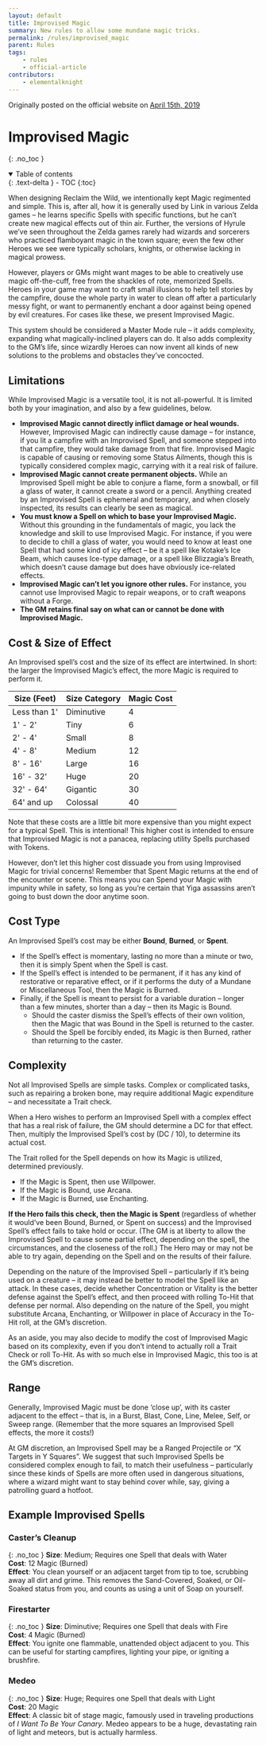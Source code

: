 ```yaml
---
layout: default
title: Improvised Magic
summary: New rules to allow some mundane magic tricks.
permalink: /rules/improvised_magic
parent: Rules
tags:
    - rules
    - official-article
contributors:
    - elementalknight
---
```


Originally posted on the official website on [April 15th, 2019](https://reclaimthewild.net/index.php/2019/04/15/improvised-magic/)

# Improvised Magic
{: .no_toc }

<details open markdown="block">
  <summary>
    Table of contents
  </summary>
  {: .text-delta }
- TOC
{:toc}
</details>

When designing Reclaim the Wild, we intentionally kept Magic regimented and simple. This is, after all, how it is generally used by Link in various Zelda games – he learns specific Spells with specific functions, but he can’t create new magical effects out of thin air. Further, the versions of Hyrule we’ve seen throughout the Zelda games rarely had wizards and sorcerers who practiced flamboyant magic in the town square; even the few other Heroes we see were typically scholars, knights, or otherwise lacking in magical prowess.

However, players or GMs might want mages to be able to creatively use magic off-the-cuff, free from the shackles of rote, memorized Spells. Heroes in your game may want to craft small illusions to help tell stories by the campfire, douse the whole party in water to clean off after a particularly messy fight, or want to permanently enchant a door against being opened by evil creatures. For cases like these, we present Improvised Magic.

This system should be considered a Master Mode rule – it adds complexity, expanding what magically-inclined players can do. It also adds complexity to the GM’s life, since wizardly Heroes can now invent all kinds of new solutions to the problems and obstacles they’ve concocted.

## Limitations

While Improvised Magic is a versatile tool, it is not all-powerful. It is limited both by your imagination, and also by a few guidelines, below.

* **Improvised Magic cannot directly inflict damage or heal wounds.** However, Improvised Magic can indirectly cause damage – for instance, if you lit a campfire with an Improvised Spell, and someone stepped into that campfire, they would take damage from that fire. Improvised Magic is capable of causing or removing some Status Ailments, though this is typically considered complex magic, carrying with it a real risk of failure.
* **Improvised Magic cannot create permanent objects.** While an Improvised Spell might be able to conjure a flame, form a snowball, or fill a glass of water, it cannot create a sword or a pencil. Anything created by an Improvised Spell is ephemeral and temporary, and when closely inspected, its results can clearly be seen as magical.
* **You must know a Spell on which to base your Improvised Magic.** Without this grounding in the fundamentals of magic, you lack the knowledge and skill to use Improvised Magic. For instance, if you were to decide to chill a glass of water, you would need to know at least one Spell that had some kind of icy effect – be it a spell like Kotake’s Ice Beam, which causes Ice-type damage, or a spell like Blizzagia’s Breath, which doesn’t cause damage but does have obviously ice-related effects.
* **Improvised Magic can’t let you ignore other rules.** For instance, you cannot use Improvised Magic to repair weapons, or to craft weapons without a Forge.
* **The GM retains final say on what can or cannot be done with Improvised Magic.**

## Cost & Size of Effect

An Improvised spell’s cost and the size of its effect are intertwined. In short: the larger the Improvised Magic’s effect, the more Magic is required to perform it.

| Size (Feet)  | Size Category | Magic Cost |
|--------------|---------------|------------|
| Less than 1' | Diminutive    | 4          |
| 1' - 2'      | Tiny          | 6          |
| 2' - 4'      | Small         | 8          |
| 4' - 8'      | Medium        | 12         |
| 8' - 16'     | Large         | 16         |
| 16' - 32'    | Huge          | 20         |
| 32' - 64'    | Gigantic      | 30         |
| 64' and up   | Colossal      | 40         |

Note that these costs are a little bit more expensive than you might expect for a typical Spell. This is intentional! This higher cost is intended to ensure that Improvised Magic is not a panacea, replacing utility Spells purchased with Tokens.

However, don’t let this higher cost dissuade you from using Improvised Magic for trivial concerns! Remember that Spent Magic returns at the end of the encounter or scene. This means you can Spend your Magic with impunity while in safety, so long as you’re certain that Yiga assassins aren’t going to bust down the door anytime soon.

## Cost Type

An Improvised Spell’s cost may be either **Bound**, **Burned**, or **Spent**.

* If the Spell’s effect is momentary, lasting no more than a minute or two, then it is simply Spent when the Spell is cast.
* If the Spell’s effect is intended to be permanent, if it has any kind of restorative or reparative effect, or if it performs the duty of a Mundane or Miscellaneous Tool, then the Magic is Burned.
* Finally, if the Spell is meant to persist for a variable duration – longer than a few minutes, shorter than a day – then its Magic is Bound.
    * Should the caster dismiss the Spell’s effects of their own volition, then the Magic that was Bound in the Spell is returned to the caster.
    * Should the Spell be forcibly ended, its Magic is then Burned, rather than returning to the caster.

## Complexity

Not all Improvised Spells are simple tasks. Complex or complicated tasks, such as repairing a broken bone, may require additional Magic expenditure – and necessitate a Trait check.

When a Hero wishes to perform an Improvised Spell with a complex effect that has a real risk of failure, the GM should determine a DC for that effect. Then, multiply the Improvised Spell’s cost by (DC / 10), to determine its actual cost.

The Trait rolled for the Spell depends on how its Magic is utilized, determined previously.

* If the Magic is Spent, then use Willpower.
* If the Magic is Bound, use Arcana.
* If the Magic is Burned, use Enchanting.

**If the Hero fails this check, then the Magic is Spent** (regardless of whether it would’ve been Bound, Burned, or Spent on success) and the Improvised Spell’s effect fails to take hold or occur. (The GM is at liberty to allow the Improvised Spell to cause some partial effect, depending on the spell, the circumstances, and the closeness of the roll.) The Hero may or may not be able to try again, depending on the Spell and on the results of their failure.

Depending on the nature of the Improvised Spell – particularly if it’s being used on a creature – it may instead be better to model the Spell like an attack. In these cases, decide whether Concentration or Vitality is the better defense against the Spell’s effect, and then proceed with rolling To-Hit that defense per normal. Also depending on the nature of the Spell, you might substitute Arcana, Enchanting, or Willpower in place of Accuracy in the To-Hit roll, at the GM’s discretion.

As an aside, you may also decide to modify the cost of Improvised Magic based on its complexity, even if you don’t intend to actually roll a Trait Check or roll To-Hit. As with so much else in Improvised Magic, this too is at the GM’s discretion.

## Range

Generally, Improvised Magic must be done ‘close up’, with its caster adjacent to the effect – that is, in a Burst, Blast, Cone, Line, Melee, Self, or Sweep range. (Remember that the more squares an Improvised Spell effects, the more it costs!)

At GM discretion, an Improvised Spell may be a Ranged Projectile or “X Targets in Y Squares”. We suggest that such Improvised Spells be considered complex enough to fail, to match their usefulness – particularly since these kinds of Spells are more often used in dangerous situations, where a wizard might want to stay behind cover while, say, giving a patrolling guard a hotfoot.

## Example Improvised Spells

### Caster’s Cleanup
{: .no_toc }
**Size**: Medium; Requires one Spell that deals with Water  
**Cost**: 12 Magic (Burned)  
**Effect**: You clean yourself or an adjacent target from tip to toe, scrubbing away all dirt and grime. This removes the Sand-Covered, Soaked, or Oil-Soaked status from you, and counts as using a unit of Soap on yourself.

### Firestarter
{: .no_toc }
**Size**: Diminutive; Requires one Spell that deals with Fire  
**Cost**: 4 Magic (Burned)  
**Effect**: You ignite one flammable, unattended object adjacent to you. This can be useful for starting campfires, lighting your pipe, or igniting a brushfire.

### Medeo
{: .no_toc }
**Size**: Huge; Requires one Spell that deals with Light  
**Cost**: 20 Magic  
**Effect**: A classic bit of stage magic, famously used in traveling productions of *I Want To Be Your Canary*. Medeo appears to be a huge, devastating rain of light and meteors, but is actually harmless.